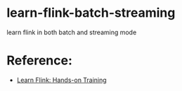# learn-flink-batch-streaming
 learn flink in both batch and streaming mode

# Reference:
- [Learn Flink: Hands-on Training](https://nightlies.apache.org/flink/flink-docs-release-1.18/docs/learn-flink/overview/)